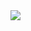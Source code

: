 <div align-center>
  <img src="https://capsule-render.vercel.app/api?type=waving&color=auto&height=200&section=header&text=MinSeong Github!&fontSize=90" />
</div>
